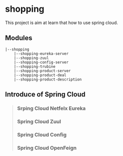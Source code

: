 # shopping

This project is aim at learn that how to use spring cloud.

## Modules

```
|--shopping
	|--shopping-eureka-server
	|--shopping-zuul
	|--shopping-config-server
	|--shopping-trubine
	|--shopping-product-server
	|--shopping-product-deal
	|--shopping-product-description
```



## Introduce of Spring Cloud

> ### Srping Cloud Netfelx Eureka
> ### Spring Cloud Zuul
> ### Spring Cloud Config
> ### Spring Cloud OpenFeign